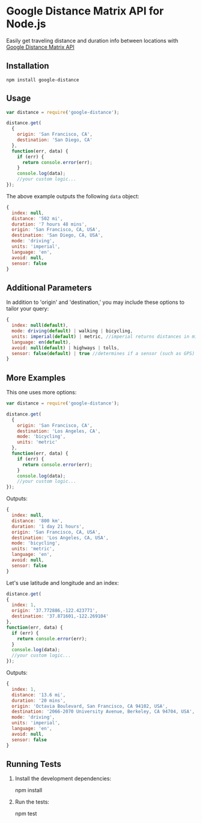 # Google Distance Matrix API for Node.js
Easily get traveling distance and duration info between locations with [Google Distance Matrix API](https://developers.google.com/maps/documentation/distancematrix/)

## Installation

    npm install google-distance

## Usage
```js
var distance = require('google-distance');

distance.get(
  {
    origin: 'San Francisco, CA',
    destination: 'San Diego, CA'
  },
  function(err, data) {
    if (err) {
      return console.error(err);
    }
    console.log(data);
    //your custom logic...
});
```
The above example outputs the following `data` object:
```js
{
  index: null,
  distance: '502 mi',
  duration: '7 hours 48 mins',
  origin: 'San Francisco, CA, USA',
  destination: 'San Diego, CA, USA',
  mode: 'driving',
  units: 'imperial',
  language: 'en',
  avoid: null,
  sensor: false
}
```
## Additional Parameters
In addition to 'origin' and 'destination,' you may include these options to tailor your query:
```js
{
  index: null(default),
  mode: driving(default) | walking | bicycling,
  units: imperial(default) | metric, //imperial returns distances in miles/feet. metric in kilometers/meters.
  language: en(default),
  avoid: null(default) | highways | tolls,
  sensor: false(default) | true //determines if a sensor (such as GPS) is used to determine user location.
}
```
## More Examples
This one uses more options:
```js
var distance = require('google-distance');

distance.get(
  {
    origin: 'San Francisco, CA',
    destination: 'Los Angeles, CA',
    mode: 'bicycling',
    units: 'metric'
  },
  function(err, data) {
    if (err) {
      return console.error(err);
    }
    console.log(data);
    //your custom logic...
});
```
Outputs:
```js
{
  index: null,
  distance: '800 km',
  duration: '1 day 21 hours',
  origin: 'San Francisco, CA, USA',
  destination: 'Los Angeles, CA, USA',
  mode: 'bicycling',
  units: 'metric',
  language: 'en',
  avoid: null,
  sensor: false
}
```
Let's use latitude and longitude and an index:
```js
distance.get(
{
  index: 1,
  origin: '37.772886,-122.423771',
  destination: '37.871601,-122.269104'
},
function(err, data) {
  if (err) {
    return console.error(err);
  }
  console.log(data);
  //your custom logic...
});
```
Outputs:
```js
{
  index: 1,
  distance: '13.6 mi',
  duration: '20 mins',
  origin: 'Octavia Boulevard, San Francisco, CA 94102, USA',
  destination: '2066-2070 University Avenue, Berkeley, CA 94704, USA',
  mode: 'driving',
  units: 'imperial',
  language: 'en',
  avoid: null,
  sensor: false
}
```
## Running Tests

1) Install the development dependencies:

    npm install

2) Run the tests:

    npm test
